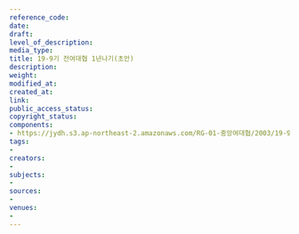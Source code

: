 ```yaml
---
reference_code: 
date: 
draft: 
level_of_description: 
media_type: 
title: 19-9기 전여대협 1년나기(초안)
description: 
weight: 
modified_at: 
created_at: 
link: 
public_access_status: 
copyright_status: 
components:
- https://jydh.s3.ap-northeast-2.amazonaws.com/RG-01-중앙여대협/2003/19-9기+전여대협+1년나기(초안).pdf
tags:
- 
creators:
- 
subjects:
- 
sources:
- 
venues:
- 
---
```

